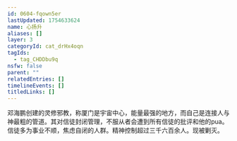 ```yaml
---
id: 0604-fqown5er
lastUpdated: 1754633624
name: 心扬升
aliases: []
layer: 3
categoryId: cat_drHx4oqn
tagIds:
  - tag_CHDDbu9q
nsfw: false
parent: ""
relatedEntries: []
timelineEvents: []
titledLinks: []
---
```


邓海鹏创建的灵修邪教，称厦门是宇宙中心，能量最强的地方，而自己是连接人与神最粗的管道。其对信徒封闭管理，不服从者会遭到所有信徒的批评和他的pua。信徒多为事业不顺，焦虑自闭的人群。精神控制超过三千六百余人。现被剿灭。